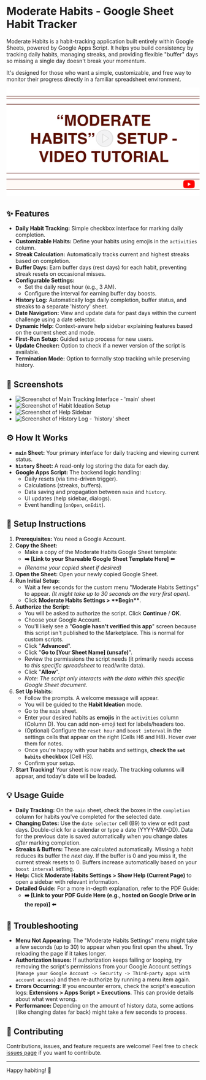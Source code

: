# Moderate Habits - Google Sheet Habit Tracker

Moderate Habits is a habit-tracking application built entirely within Google Sheets, powered by Google Apps Script. It helps you build consistency by tracking daily habits, managing streaks, and providing flexible "buffer" days so missing a single day doesn't break your momentum.

It's designed for those who want a simple, customizable, and free way to monitor their progress directly in a familiar spreadsheet environment.

[![Moderate Habits Thumbnail](./assets/moderate-habits-thumbnail.png)](https://tinyurl.com/moderate-habits-tutorial)

## ✨ Features

* **Daily Habit Tracking:** Simple checkbox interface for marking daily completion.
* **Customizable Habits:** Define your habits using emojis in the `activities` column.
* **Streak Calculation:** Automatically tracks current and highest streaks based on completion.
* **Buffer Days:** Earn buffer days (rest days) for each habit, preventing streak resets on occasional misses.
* **Configurable Settings:**
  * Set the daily reset hour (e.g., 3 AM).
  * Configure the interval for earning buffer day boosts.
* **History Log:** Automatically logs daily completion, buffer status, and streaks to a separate 'history' sheet.
* **Date Navigation:** View and update data for past days within the current challenge using a date selector.
* **Dynamic Help:** Context-aware help sidebar explaining features based on the current sheet and mode.
* **First-Run Setup:** Guided setup process for new users.
* **Update Checker:** Option to check if a newer version of the script is available.
* **Termination Mode:** Option to formally stop tracking while preserving history.

## 📸 Screenshots

* ![Screenshot of Main Tracking Interface - 'main' sheet](./assets/main-sheet-screenshot.png)
* ![Screenshot of Habit Ideation Setup](./assets/new-challenge.png)
* ![Screenshot of Help Sidebar](./assets/help-sidebar.png)
* ![Screenshot of History Log - 'history' sheet](./assets/history-sheet-screenshot.png)

## ⚙️ How It Works

* **`main` Sheet:** Your primary interface for daily tracking and viewing current status.
* **`history` Sheet:** A read-only log storing the data for each day.
* **Google Apps Script:** The backend logic handling:
  * Daily resets (via time-driven trigger).
  * Calculations (streaks, buffers).
  * Data saving and propagation between `main` and `history`.
  * UI updates (help sidebar, dialogs).
  * Event handling (`onOpen`, `onEdit`).

## 🚀 Setup Instructions

1. **Prerequisites:** You need a Google Account.
2. **Copy the Sheet:**
    * Make a copy of the Moderate Habits Google Sheet template:
    * **➡️ [Link to your Shareable Google Sheet Template Here] ⬅️**
    * *(Rename your copied sheet if desired)*
3. **Open the Sheet:** Open your newly copied Google Sheet.
4. **Run Initial Setup:**
    * Wait a few seconds for the custom menu "Moderate Habits Settings" to appear. *(It might take up to 30 seconds on the very first open).*
    * Click **Moderate Habits Settings > \*\*Begin\*\***.
5. **Authorize the Script:**
    * You will be asked to authorize the script. Click **Continue** / **OK**.
    * Choose your Google Account.
    * You'll likely see a "**Google hasn't verified this app**" screen because this script isn't published to the Marketplace. This is normal for custom scripts.
    * Click "**Advanced**".
    * Click "**Go to [Your Sheet Name] (unsafe)**".
    * Review the permissions the script needs (it primarily needs access to *this specific spreadsheet* to read/write data).
    * Click "**Allow**".
    * *Note: The script only interacts with the data within this specific Google Sheet document.*
6. **Set Up Habits:**
    * Follow the prompts. A welcome message will appear.
    * You will be guided to the **Habit Ideation** mode.
    * Go to the `main` sheet.
    * Enter your desired habits as **emojis** in the `activities` column (Column D). You can add non-emoji text for labels/headers too.
    * (Optional) Configure the `reset hour` and `boost interval` in the settings cells that appear on the right (Cells H6 and H8). Hover over them for notes.
    * Once you're happy with your habits and settings, **check the `set habits` checkbox** (Cell H3).
    * Confirm your setup.
7. **Start Tracking!** Your sheet is now ready. The tracking columns will appear, and today's date will be loaded.

## 💡 Usage Guide

* **Daily Tracking:** On the `main` sheet, check the boxes in the `completion` column for habits you've completed for the selected date.
* **Changing Dates:** Use the `date selector` cell (B9) to view or edit past days. Double-click for a calendar or type a date (YYYY-MM-DD). Data for the previous date is saved automatically when you change dates *after* marking completion.
* **Streaks & Buffers:** These are calculated automatically. Missing a habit reduces its buffer the *next* day. If the buffer is 0 and you miss it, the current streak resets to 0. Buffers increase automatically based on your `boost interval` setting.
* **Help:** Click **Moderate Habits Settings > Show Help (Current Page)** to open a sidebar with relevant information.
* **Detailed Guide:** For a more in-depth explanation, refer to the PDF Guide:
  * **➡️ [Link to your PDF Guide Here (e.g., hosted on Google Drive or in the repo)] ⬅️**

## 🔧 Troubleshooting

* **Menu Not Appearing:** The "Moderate Habits Settings" menu might take a few seconds (up to 30) to appear when you first open the sheet. Try reloading the page if it takes longer.
* **Authorization Issues:** If authorization keeps failing or looping, try removing the script's permissions from your Google Account settings (`Manage your Google Account -> Security -> Third-party apps with account access`) and then re-authorize by running a menu item again.
* **Errors Occurring:** If you encounter errors, check the script's execution logs: **Extensions > Apps Script > Executions**. This can provide details about what went wrong.
* **Performance:** Depending on the amount of history data, some actions (like changing dates far back) might take a few seconds to process.

## 🙏 Contributing

Contributions, issues, and feature requests are welcome! Feel free to check [issues page](https://github.com/marcusrprojects/moderate_habits/issues) if you want to contribute.

---

Happy habiting! 💪
